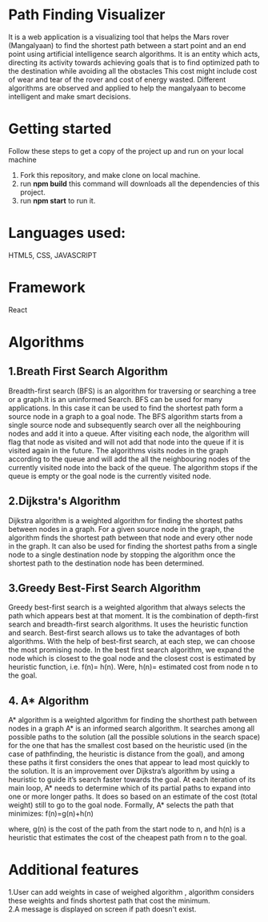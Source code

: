# Path Finding Visualizer
It is a web application is a visualizing tool that helps the Mars rover (Mangalyaan) to find the shortest path between a start point and an end point using artificial intelligence search algorithms.
It is an entity which acts, directing its activity towards achieving goals that is to find optimized path to the destination while avoiding all the obstacles This cost might include cost of wear and tear of the rover and cost of energy wasted. Different algorithms are observed and applied to help the mangalyaan to become intelligent and make smart decisions.

# Getting started 
Follow these steps to get a copy of the project up and run on your local machine
1. Fork this repository, and make clone on local machine.
2. run **npm build** this command will downloads all the dependencies of this project.
3. run **npm start** to run it.

# Languages used:
HTML5, CSS, JAVASCRIPT

# Framework
React

# Algorithms

## 1.Breath First Search Algorithm
Breadth-first search (BFS) is an algorithm for traversing or searching a tree or a graph.It is an uninformed Search. BFS can be used for many applications. In this case it can be used to find the shortest path form a source node in a graph to a goal node. The BFS algorithm starts from a single source node and subsequently search over all the neighbouring nodes and add it into a queue. After visiting each node, the algorithm will flag that node as visited and will not add that node into the queue if it is visited again in the future. The algorithms visits nodes in the graph according to the queue and will add the all the neighbouring nodes of the currently visited node into the back of the queue. The algorithm stops if the queue is empty or the goal node is the currently visited node.

## 2.Dijkstra's Algorithm
Dijkstra algorithm is a weighted algorithm for finding the shortest paths between nodes in a graph. For a given source node in the graph, the algorithm finds the shortest path between that node and every other node in the graph. It can also be used for finding the shortest paths from a single node to a single destination node by stopping the algorithm once the shortest path to the destination node has been determined. 

## 3.Greedy Best-First Search Algorithm
Greedy best-first search is a weighted algorithm that always selects the path which appears best at that moment. It is the combination of depth-first search and breadth-first search algorithms. It uses the heuristic function and search. Best-first search allows us to take the advantages of both algorithms. With the help of best-first search, at each step, we can choose the most promising node. In the best first search algorithm, we expand the node which is closest to the goal node and the closest cost is estimated by heuristic function, i.e. f(n)= h(n).
Were, h(n)= estimated cost from node n to the goal.

## 4. A* Algorithm
 A* algorithm is a weighted algorithm for finding the shorthest path between nodes in a graph A* is an informed search algorithm. It searches among all possible paths to the solution (all the  possible solutions in the search space) for the one that has the smallest cost based on the heuristic used (in the case of pathfinding, the  heuristic is distance from the goal), and among these paths it first considers the ones that appear to lead most quickly to the solution. It is an improvement over    Dijkstra’s algorithm by using a heuristic to guide it’s search faster towards the goal.   At each iteration of its main loop, A* needs to determine  which of its partial paths to expand into one or more longer  paths. It does so based on an estimate of the cost (total weight)  still to go to the goal node. Formally, A* selects the path that minimizes:
                   f(n)=g(n)+h(n)

 where,
 g(n) is the cost of the path from the start node to n, and 
h(n) is a heuristic that estimates the cost of the cheapest path from n to the goal.

# Additional features
1.User can add weights in case of weighed algorithm , algorithm considers these weights and finds  shortest path that cost the minimum.  
2.A message is displayed on screen if path doesn't exist.

